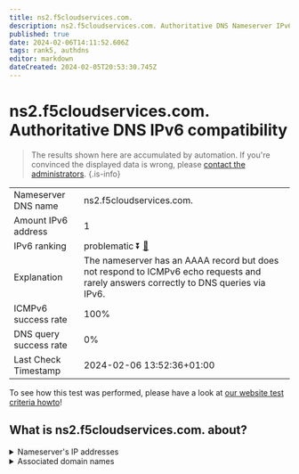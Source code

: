```yaml
---
title: ns2.f5cloudservices.com.
description: ns2.f5cloudservices.com. Authoritative DNS Nameserver IPv6 compatibility
published: true
date: 2024-02-06T14:11:52.606Z
tags: rank5, authdns
editor: markdown
dateCreated: 2024-02-05T20:53:30.745Z
---
```


# ns2.f5cloudservices.com. Authoritative DNS IPv6 compatibility

> The results shown here are accumulated by automation. If you're convinced the displayed data is wrong, please [contact the administrators](/howto/chat). 
{.is-info}




|   |   |
| - | - |
| Nameserver DNS name | ns2.f5cloudservices.com.
| Amount IPv6 address | 1
| IPv6 ranking | problematic :arrow_double_down: [🔗](/howto/ranking) |
| Explanation | The nameserver has an AAAA record but does not respond to ICMPv6 echo requests and rarely answers correctly to DNS queries via IPv6. |
| ICMPv6 success rate | 100%|
| DNS query success rate | 0% |
| Last Check Timestamp | 2024-02-06 13:52:36+01:00 |

To see how this test was performed, please have a look at [our website test criteria howto](/howto/testcriteria/authdns)!


## What is ns2.f5cloudservices.com. about?




<details>
<summary>Nameserver's IP addresses</summary>

2604:e180:1071::ffff:6ba2:b0dd

</details>



<details>
<summary>Associated domain names</summary>

www.siemens-healthineers.com

</details>
